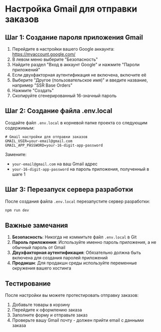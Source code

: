 # Настройка Gmail для отправки заказов

## Шаг 1: Создание пароля приложения Gmail

1. Перейдите в настройки вашего Google аккаунта: https://myaccount.google.com/
2. В левом меню выберите "Безопасность"
3. Найдите раздел "Вход в аккаунт Google" и нажмите "Пароли приложений"
4. Если двухфакторная аутентификация не включена, включите её
5. Выберите "Другое (пользовательское имя)" и введите название, например "SSR Base Orders"
6. Нажмите "Создать"
7. Скопируйте сгенерированный 16-значный пароль

## Шаг 2: Создание файла .env.local

Создайте файл `.env.local` в корневой папке проекта со следующим содержимым:

```env
# Gmail настройки для отправки заказов
GMAIL_USER=your-email@gmail.com
GMAIL_APP_PASSWORD=your-16-digit-app-password
```

Замените:
- `your-email@gmail.com` на ваш Gmail адрес
- `your-16-digit-app-password` на пароль приложения, полученный в шаге 1

## Шаг 3: Перезапуск сервера разработки

После создания файла `.env.local` перезапустите сервер разработки:

```bash
npm run dev
```

## Важные замечания

1. **Безопасность**: Никогда не коммитьте файл `.env.local` в Git
2. **Пароль приложения**: Используйте именно пароль приложения, а не обычный пароль от Gmail
3. **Двухфакторная аутентификация**: Обязательно должна быть включена для создания паролей приложений
4. **Продакшн**: Для продакшн среды используйте переменные окружения вашего хостинга

## Тестирование

После настройки вы можете протестировать отправку заказов:
1. Добавьте товары в корзину
2. Перейдите к оформлению заказа
3. Заполните форму и отправьте заказ
4. Проверьте вашу Gmail почту - должен прийти email с данными заказа 